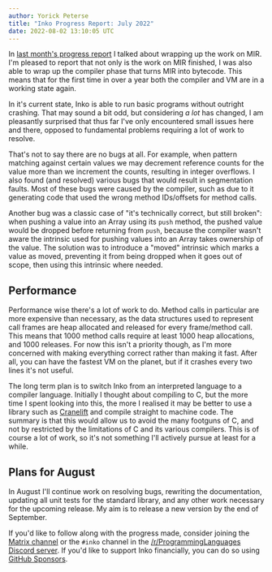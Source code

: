 ```yaml
---
author: Yorick Peterse
title: "Inko Progress Report: July 2022"
date: 2022-08-02 13:10:05 UTC
---
```


In [last month's progress report](/news/inko-progress-report-june-2022/) I
talked about wrapping up the work on MIR. I'm pleased to report that not only is
the work on MIR finished, I was also able to wrap up the compiler phase that
turns MIR into bytecode. This means that for the first time in over a year both
the compiler and VM are in a working state again.

In it's current state, Inko is able to run basic programs without outright
crashing. That may sound a bit odd, but considering _a lot_ has changed, I am
pleasantly surprised that thus far I've only encountered small issues here and
there, opposed to fundamental problems requiring a lot of work to resolve.

That's not to say there are no bugs at all. For example, when pattern matching
against certain values we may decrement reference counts for the value more than
we increment the counts, resulting in integer overflows. I also found (and
resolved) various bugs that would result in segmentation faults. Most of these
bugs were caused by the compiler, such as due to it generating code that used
the wrong method IDs/offsets for method calls.

Another bug was a classic case of "it's technically correct, but still broken":
when pushing a value into an Array using its `push` method, the pushed value
would be dropped before returning from `push`, because the compiler wasn't aware
the intrinsic used for pushing values into an Array takes ownership of the
value. The solution was to introduce a "moved" intrinsic which marks a value as
moved, preventing it from being dropped when it goes out of scope, then using
this intrinsic where needed.

## Performance

Performance wise there's a lot of work to do. Method calls in particular are
more expensive than necessary, as the data structures used to represent call
frames are heap allocated and released for every frame/method call. This means
that 1000 method calls require at least 1000 heap allocations, and 1000
releases. For now this isn't a priority though, as I'm more concerned with
making everything correct rather than making it fast. After all, you can have
the fastest VM on the planet, but if it crashes every two lines it's not useful.

The long term plan is to switch Inko from an interpreted language to a compiler
language. Initially I thought about compiling to C, but the more time I spent
looking into this, the more I realised it may be better to use a library such as
[Cranelift](https://github.com/bytecodealliance/wasmtime/tree/main/cranelift)
and compile straight to machine code. The summary is that this would allow us to
avoid the many footguns of C, and not by restricted by the limitations of C and
its various compilers. This is of course a lot of work, so it's not something
I'll actively pursue at least for a while.

## Plans for August

In August I'll continue work on resolving bugs, rewriting the documentation,
updating all unit tests for the standard library, and any other work necessary
for the upcoming release. My aim is to release a new version by the end of
September.

If you'd like to follow along with the progress made, consider joining the
[Matrix channel](https://matrix.to/#/#inko-lang:matrix.org) or the `#inko`
channel in the [/r/ProgrammingLanguages Discord
server](https://discord.gg/yqWzmkV). If you'd like to support Inko financially,
you can do so using [GitHub Sponsors](https://github.com/sponsors/YorickPeterse).
